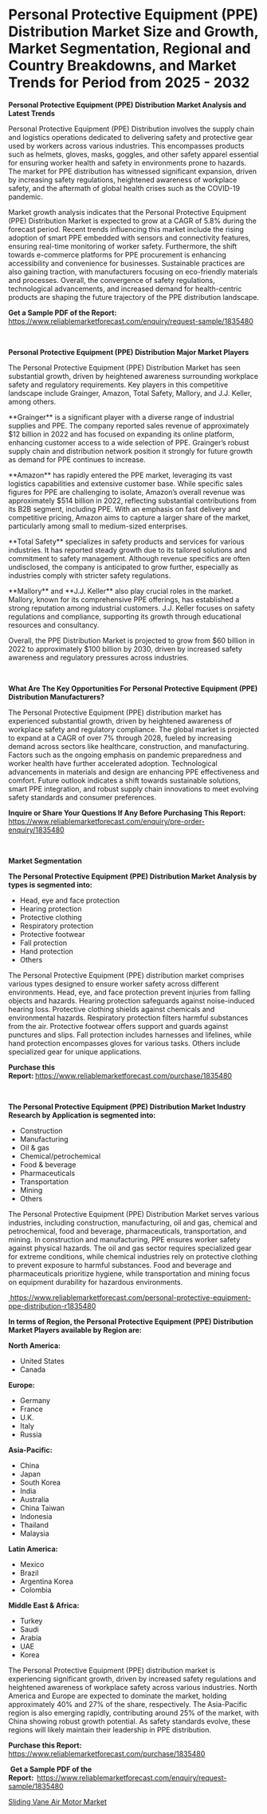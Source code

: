<p><h1>Personal Protective Equipment (PPE) Distribution Market Size and Growth, Market Segmentation, Regional and Country Breakdowns, and Market Trends for Period from 2025 -  2032</h1></p><p><strong>Personal Protective Equipment (PPE) Distribution Market Analysis and Latest Trends</strong></p>
<p><p>Personal Protective Equipment (PPE) Distribution involves the supply chain and logistics operations dedicated to delivering safety and protective gear used by workers across various industries. This encompasses products such as helmets, gloves, masks, goggles, and other safety apparel essential for ensuring worker health and safety in environments prone to hazards. The market for PPE distribution has witnessed significant expansion, driven by increasing safety regulations, heightened awareness of workplace safety, and the aftermath of global health crises such as the COVID-19 pandemic.</p><p>Market growth analysis indicates that the Personal Protective Equipment (PPE) Distribution Market is expected to grow at a CAGR of 5.8% during the forecast period. Recent trends influencing this market include the rising adoption of smart PPE embedded with sensors and connectivity features, ensuring real-time monitoring of worker safety. Furthermore, the shift towards e-commerce platforms for PPE procurement is enhancing accessibility and convenience for businesses. Sustainable practices are also gaining traction, with manufacturers focusing on eco-friendly materials and processes. Overall, the convergence of safety regulations, technological advancements, and increased demand for health-centric products are shaping the future trajectory of the PPE distribution landscape.</p></p>
<p><strong>Get a Sample PDF of the Report:&nbsp;</strong> <a href="https://www.reliablemarketforecast.com/enquiry/request-sample/1835480?utm_campaign=3570&utm_medium=2&utm_source=Github&utm_content=ia&utm_term=26032025&utm_id=personal-protective-equipment-ppe-distribution">https://www.reliablemarketforecast.com/enquiry/request-sample/1835480</a></p>
<p>&nbsp;</p>
<p><strong>Personal Protective Equipment (PPE) Distribution Major Market Players</strong></p>
<p><p>The Personal Protective Equipment (PPE) Distribution Market has seen substantial growth, driven by heightened awareness surrounding workplace safety and regulatory requirements. Key players in this competitive landscape include Grainger, Amazon, Total Safety, Mallory, and J.J. Keller, among others.</p><p>**Grainger** is a significant player with a diverse range of industrial supplies and PPE. The company reported sales revenue of approximately $12 billion in 2022 and has focused on expanding its online platform, enhancing customer access to a wide selection of PPE. Grainger’s robust supply chain and distribution network position it strongly for future growth as demand for PPE continues to increase.</p><p>**Amazon** has rapidly entered the PPE market, leveraging its vast logistics capabilities and extensive customer base. While specific sales figures for PPE are challenging to isolate, Amazon’s overall revenue was approximately $514 billion in 2022, reflecting substantial contributions from its B2B segment, including PPE. With an emphasis on fast delivery and competitive pricing, Amazon aims to capture a larger share of the market, particularly among small to medium-sized enterprises.</p><p>**Total Safety** specializes in safety products and services for various industries. It has reported steady growth due to its tailored solutions and commitment to safety management. Although revenue specifics are often undisclosed, the company is anticipated to grow further, especially as industries comply with stricter safety regulations.</p><p>**Mallory** and **J.J. Keller** also play crucial roles in the market. Mallory, known for its comprehensive PPE offerings, has established a strong reputation among industrial customers. J.J. Keller focuses on safety regulations and compliance, supporting its growth through educational resources and consultancy.</p><p>Overall, the PPE Distribution Market is projected to grow from $60 billion in 2022 to approximately $100 billion by 2030, driven by increased safety awareness and regulatory pressures across industries.</p></p>
<p>&nbsp;</p>
<p><strong>What Are The Key Opportunities For Personal Protective Equipment (PPE) Distribution Manufacturers?</strong></p>
<p><p>The Personal Protective Equipment (PPE) distribution market has experienced substantial growth, driven by heightened awareness of workplace safety and regulatory compliance. The global market is projected to expand at a CAGR of over 7% through 2028, fueled by increasing demand across sectors like healthcare, construction, and manufacturing. Factors such as the ongoing emphasis on pandemic preparedness and worker health have further accelerated adoption. Technological advancements in materials and design are enhancing PPE effectiveness and comfort. Future outlook indicates a shift towards sustainable solutions, smart PPE integration, and robust supply chain innovations to meet evolving safety standards and consumer preferences.</p></p>
<p><strong>Inquire or Share Your Questions If Any Before Purchasing This Report:</strong> <a href="https://www.reliablemarketforecast.com/enquiry/pre-order-enquiry/1835480?utm_campaign=3570&utm_medium=2&utm_source=Github&utm_content=ia&utm_term=26032025&utm_id=personal-protective-equipment-ppe-distribution">https://www.reliablemarketforecast.com/enquiry/pre-order-enquiry/1835480</a></p>
<p>&nbsp;</p>
<p><strong>Market Segmentation</strong></p>
<p><strong>The Personal Protective Equipment (PPE) Distribution Market Analysis by types is segmented into:</strong></p>
<p><ul><li>Head, eye and face protection</li><li>Hearing protection</li><li>Protective clothing</li><li>Respiratory protection</li><li>Protective footwear</li><li>Fall protection</li><li>Hand protection</li><li>Others</li></ul></p>
<p><p>The Personal Protective Equipment (PPE) distribution market comprises various types designed to ensure worker safety across different environments. Head, eye, and face protection prevent injuries from falling objects and hazards. Hearing protection safeguards against noise-induced hearing loss. Protective clothing shields against chemicals and environmental hazards. Respiratory protection filters harmful substances from the air. Protective footwear offers support and guards against punctures and slips. Fall protection includes harnesses and lifelines, while hand protection encompasses gloves for various tasks. Others include specialized gear for unique applications.</p></p>
<p><strong>Purchase this Report:&nbsp;</strong><a href="https://www.reliablemarketforecast.com/purchase/1835480?utm_campaign=3570&utm_medium=2&utm_source=Github&utm_content=ia&utm_term=26032025&utm_id=personal-protective-equipment-ppe-distribution">https://www.reliablemarketforecast.com/purchase/1835480</a></p>
<p>&nbsp;</p>
<p><strong>The Personal Protective Equipment (PPE) Distribution Market Industry Research by Application is segmented into:</strong></p>
<p><ul><li>Construction</li><li>Manufacturing</li><li>Oil & gas</li><li>Chemical/petrochemical</li><li>Food & beverage</li><li>Pharmaceuticals</li><li>Transportation</li><li>Mining</li><li>Others</li></ul></p>
<p><p>The Personal Protective Equipment (PPE) Distribution Market serves various industries, including construction, manufacturing, oil and gas, chemical and petrochemical, food and beverage, pharmaceuticals, transportation, and mining. In construction and manufacturing, PPE ensures worker safety against physical hazards. The oil and gas sector requires specialized gear for extreme conditions, while chemical industries rely on protective clothing to prevent exposure to harmful substances. Food and beverage and pharmaceuticals prioritize hygiene, while transportation and mining focus on equipment durability for hazardous environments.</p></p>
<p><a href="https://www.reliablemarketforecast.com/personal-protective-equipment-ppe-distribution-r1835480?utm_campaign=3570&utm_medium=2&utm_source=Github&utm_content=ia&utm_term=26032025&utm_id=personal-protective-equipment-ppe-distribution">&nbsp;https://www.reliablemarketforecast.com/personal-protective-equipment-ppe-distribution-r1835480</a></p>
<p><strong>In terms of Region, the Personal Protective Equipment (PPE) Distribution Market Players available by Region are:</strong></p>
<p>
    <p> <strong> North America: </strong>
        <ul>
            <li>United States</li>
            <li>Canada</li>
        </ul>
        </p> 
    <p> <strong> Europe: </strong>
        <ul>
            <li>Germany</li>
            <li>France</li>
            <li>U.K.</li>
            <li>Italy</li>
            <li>Russia</li>
        </ul>
        </p> 
    <p> <strong> Asia-Pacific: </strong>
        <ul>
            <li>China</li>
            <li>Japan</li>
            <li>South Korea</li>
            <li>India</li>
            <li>Australia</li>
            <li>China Taiwan</li>
            <li>Indonesia</li>
            <li>Thailand</li>
            <li>Malaysia</li>
        </ul>
        </p> 
    <p> <strong> Latin America: </strong>
        <ul>
            <li>Mexico</li>
            <li>Brazil</li>
            <li>Argentina Korea</li>
            <li>Colombia</li>
        </ul>
        </p> 
    <p> <strong> Middle East & Africa: </strong>
        <ul>
            <li>Turkey</li>
            <li>Saudi</li>
            <li>Arabia</li>
            <li>UAE</li>
            <li>Korea</li>
        </ul>
    </p>
    </p>
<p><p>The Personal Protective Equipment (PPE) distribution market is experiencing significant growth, driven by increased safety regulations and heightened awareness of workplace safety across various industries. North America and Europe are expected to dominate the market, holding approximately 40% and 27% of the share, respectively. The Asia-Pacific region is also emerging rapidly, contributing around 25% of the market, with China showing robust growth potential. As safety standards evolve, these regions will likely maintain their leadership in PPE distribution.</p></p>
<p><strong>Purchase this Report: </strong><a href="https://www.reliablemarketforecast.com/purchase/1835480?utm_campaign=3570&utm_medium=2&utm_source=Github&utm_content=ia&utm_term=26032025&utm_id=personal-protective-equipment-ppe-distribution">https://www.reliablemarketforecast.com/purchase/1835480</a></p>
<p>&nbsp;<strong>Get a Sample PDF of the Report:&nbsp;&nbsp;</strong><a href="https://www.reliablemarketforecast.com/enquiry/request-sample/1835480?utm_campaign=3570&utm_medium=2&utm_source=Github&utm_content=ia&utm_term=26032025&utm_id=personal-protective-equipment-ppe-distribution">https://www.reliablemarketforecast.com/enquiry/request-sample/1835480</a></p>
<p><strong></strong></p>
<p><p><a href="https://github.com/guinoopandam/Market-Research-Report-List-1/blob/main/sliding-vane-air-motor-market.md?utm_campaign=3570&utm_medium=2&utm_source=Github&utm_content=ia&utm_term=26032025&utm_id=personal-protective-equipment-ppe-distribution">Sliding Vane Air Motor Market</a></p></p>